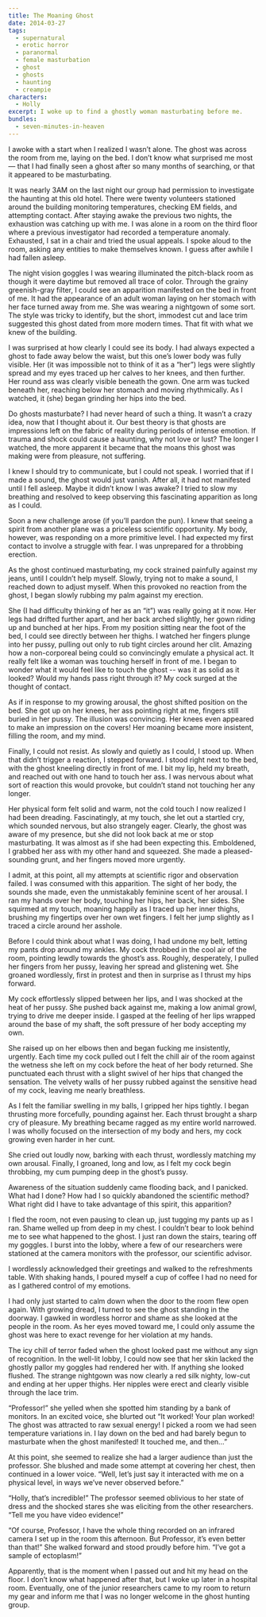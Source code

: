 ```yaml
---
title: The Moaning Ghost
date: 2014-03-27
tags:
  - supernatural
  - erotic horror
  - paranormal
  - female masturbation
  - ghost
  - ghosts
  - haunting
  - creampie
characters:
  - Holly
excerpt: I woke up to find a ghostly woman masturbating before me.
bundles:
  - seven-minutes-in-heaven
---
```


I awoke with a start when I realized I wasn’t alone. The ghost was across the room from me, laying on the bed. I don’t know what surprised me most — that I had finally seen a ghost after so many months of searching, or that it appeared to be masturbating.

It was nearly 3AM on the last night our group had permission to investigate the haunting at this old hotel. There were twenty volunteers stationed around the building monitoring temperatures, checking EM fields, and attempting contact. After staying awake the previous two nights, the exhaustion was catching up with me. I was alone in a room on the third floor where a previous investigator had recorded a temperature anomaly. Exhausted, I sat in a chair and tried the usual appeals. I spoke aloud to the room, asking any entities to make themselves known. I guess after awhile I had fallen asleep.

The night vision goggles I was wearing illuminated the pitch-black room as though it were daytime but removed all trace of color. Through the grainy greenish-gray filter, I could see an apparition manifested on the bed in front of me. It had the appearance of an adult woman laying on her stomach with her face turned away from me. She was wearing a nightgown of some sort. The style was tricky to identify, but the short, immodest cut and lace trim suggested this ghost dated from more modern times. That fit with what we knew of the building.

I was surprised at how clearly I could see its body. I had always expected a ghost to fade away below the waist, but this one’s lower body was fully visible. Her (it was impossible not to think of it as a “her”) legs were slightly spread and my eyes traced up her calves to her knees, and then further. Her round ass was clearly visible beneath the gown. One arm was tucked beneath her, reaching below her stomach and moving rhythmically. As I watched, it (she) began grinding her hips into the bed.

Do ghosts masturbate? I had never heard of such a thing. It wasn’t a crazy idea, now that I thought about it. Our best theory is that ghosts are impressions left on the fabric of reality during periods of intense emotion. If trauma and shock could cause a haunting, why not love or lust? The longer I watched, the more apparent it became that the moans this ghost was making were from pleasure, not suffering.

I knew I should try to communicate, but I could not speak. I worried that if I made a sound, the ghost would just vanish. After all, it had not manifested until I fell asleep. Maybe it didn’t know I was awake? I tried to slow my breathing and resolved to keep observing this fascinating apparition as long as I could.

Soon a new challenge arose (if you’ll pardon the pun). I knew that seeing a spirit from another plane was a priceless scientific opportunity. My body, however, was responding on a more primitive level. I had expected my first contact to involve a struggle with fear. I was unprepared for a throbbing erection.

As the ghost continued masturbating, my cock strained painfully against my jeans, until I couldn’t help myself. Slowly, trying not to make a sound, I reached down to adjust myself. When this provoked no reaction from the ghost, I began slowly rubbing my palm against my erection.

She (I had difficulty thinking of her as an “it”) was really going at it now. Her legs had drifted further apart, and her back arched slightly, her gown riding up and bunched at her hips. From my position sitting near the foot of the bed, I could see directly between her thighs. I watched her fingers plunge into her pussy, pulling out only to rub tight circles around her clit. Amazing how a non-corporeal being could so convincingly emulate a physical act. It really felt like a woman was touching herself in front of me. I began to wonder what it would feel like to touch the ghost -- was it as solid as it looked? Would my hands pass right through it? My cock surged at the thought of contact.

As if in response to my growing arousal, the ghost shifted position on the bed. She got up on her knees, her ass pointing right at me, fingers still buried in her pussy. The illusion was convincing. Her knees even appeared to make an impression on the covers! Her moaning became more insistent, filling the room, and my mind.

Finally, I could not resist. As slowly and quietly as I could, I stood up. When that didn’t trigger a reaction, I stepped forward. I stood right next to the bed, with the ghost kneeling directly in front of me. I bit my lip, held my breath, and reached out with one hand to touch her ass. I was nervous about what sort of reaction this would provoke, but couldn’t stand not touching her any longer.

Her physical form felt solid and warm, not the cold touch I now realized I had been dreading. Fascinatingly, at my touch, she let out a startled cry, which sounded nervous, but also strangely eager. Clearly, the ghost was aware of my presence, but she did not look back at me or stop masturbating. It was almost as if she had been expecting this. Emboldened, I grabbed her ass with my other hand and squeezed. She made a pleased-sounding grunt, and her fingers moved more urgently.

I admit, at this point, all my attempts at scientific rigor and observation failed. I was consumed with this apparition. The sight of her body, the sounds she made, even the unmistakably feminine scent of her arousal. I ran my hands over her body, touching her hips, her back, her sides. She squirmed at my touch, moaning happily as I traced up her inner thighs, brushing my fingertips over her own wet fingers. I felt her jump slightly as I traced a circle around her asshole.

Before I could think about what I was doing, I had undone my belt, letting my pants drop around my ankles. My cock throbbed in the cool air of the room, pointing lewdly towards the ghost’s ass. Roughly, desperately, I pulled her fingers from her pussy, leaving her spread and glistening wet. She groaned wordlessly, first in protest and then in surprise as I thrust my hips forward.

My cock effortlessly slipped between her lips, and I was shocked at the heat of her pussy. She pushed back against me, making a low animal growl, trying to drive me deeper inside. I gasped at the feeling of her lips wrapped around the base of my shaft, the soft pressure of her body accepting my own.

She raised up on her elbows then and began fucking me insistently, urgently. Each time my cock pulled out I felt the chill air of the room against the wetness she left on my cock before the heat of her body returned. She punctuated each thrust with a slight swivel of her hips that changed the sensation. The velvety walls of her pussy rubbed against the sensitive head of my cock, leaving me nearly breathless.

As I felt the familiar swelling in my balls, I gripped her hips tightly. I began thrusting more forcefully, pounding against her. Each thrust brought a sharp cry of pleasure. My breathing became ragged as my entire world narrowed. I was wholly focused on the intersection of my body and hers, my cock growing even harder in her cunt.

She cried out loudly now, barking with each thrust, wordlessly matching my own arousal. Finally, I groaned, long and low, as I felt my cock begin throbbing, my cum pumping deep in the ghost’s pussy.

Awareness of the situation suddenly came flooding back, and I panicked. What had I done? How had I so quickly abandoned the scientific method? What right did I have to take advantage of this spirit, this apparition?

I fled the room, not even pausing to clean up, just tugging my pants up as I ran. Shame welled up from deep in my chest. I couldn’t bear to look behind me to see what happened to the ghost. I just ran down the stairs, tearing off my goggles. I burst into the lobby, where a few of our researchers were stationed at the camera monitors with the professor, our scientific advisor.

I wordlessly acknowledged their greetings and walked to the refreshments table. With shaking hands, I poured myself a cup of coffee I had no need for as I gathered control of my emotions.

I had only just started to calm down when the door to the room flew open again. With growing dread, I turned to see the ghost standing in the doorway. I gawked in wordless horror and shame as she looked at the people in the room. As her eyes moved toward me, I could only assume the ghost was here to exact revenge for her violation at my hands.

The icy chill of terror faded when the ghost looked past me without any sign of recognition. In the well-lit lobby, I could now see that her skin lacked the ghostly pallor my goggles had rendered her with. If anything she looked flushed. The strange nightgown was now clearly a red silk nighty, low-cut and ending at her upper thighs. Her nipples were erect and clearly visible through the lace trim.

“Professor!” she yelled when she spotted him standing by a bank of monitors. In an excited voice, she blurted out “It worked! Your plan worked! The ghost was attracted to raw sexual energy! I picked a room we had seen temperature variations in. I lay down on the bed and had barely begun to masturbate when the ghost manifested! It touched me, and then…”

At this point, she seemed to realize she had a larger audience than just the professor. She blushed and made some attempt at covering her chest, then continued in a lower voice. “Well, let’s just say it interacted with me on a physical level, in ways we’ve never observed before.”

“Holly, that’s incredible!” The professor seemed oblivious to her state of dress and the shocked stares she was eliciting from the other researchers. “Tell me you have video evidence!”

“Of course, Professor, I have the whole thing recorded on an infrared camera I set up in the room this afternoon. But Professor, it’s even better than that!” She walked forward and stood proudly before him. “I’ve got a sample of ectoplasm!”

Apparently, that is the moment when I passed out and hit my head on the floor. I don’t know what happened after that, but I woke up later in a hospital room. Eventually, one of the junior researchers came to my room to return my gear and inform me that I was no longer welcome in the ghost hunting group.
